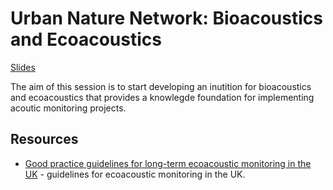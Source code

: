 # Urban Nature Network: Bioacoustics and Ecoacoustics

[Slides](/talks/2025-UrbanNatureNetwork.pptx)

The aim of this session is to start developing an inutition for bioacoustics and ecoacoustics that provides a knowlegde foundation for implementing acoutic monitoring projects.

## Resources

- [Good practice guidelines for long-term ecoacoustic monitoring in the UK](https://www.nature.scot/doc/good-practice-guidelines-long-term-ecoacoustic-monitoring-uk) - guidelines for ecoacoustic monitoring in the UK.
